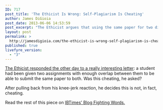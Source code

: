 ```yaml
---
ID: 717
post_title: 'The Ethicist Is Wrong: Self-Plagiarism Is Cheating'
author: James DiGioia
post_date: 2013-06-06 14:53:59
post_excerpt: "The Ethicist argues that using the same paper for two different classes doesn't count as cheating, but his own logic suggests a different conclusion."
layout: post
permalink: >
  http://jamesdigioia.com/the-ethicist-is-wrong-self-plagiarism-is-cheating/
published: true
livefyre_version:
  - "3"
---
```

[The Ethicist responded the other day to a really interesting letter][1]: a student had been given two assignments with enough overlap between them to be able to submit the same paper to both. Was this cheating, he asked?

After pulling back from his knee-jerk reaction, he decides this is not, in fact, cheating.

Read the rest of this piece on [IBTimes' Blog Fighting Words.][2]

 [1]: http://www.nytimes.com/2013/06/02/magazine/can-i-use-the-same-paper-for-multiple-college-courses.html "Can I Use the Same Paper for Multiple College Courses?"
 [2]: http://www.ibtimes.com/fighting-words/ethicist-wrong-self-plagiarism-cheating-1295143 "The Ethicist Is Wrong: Self-Plagiarism Is Cheating"